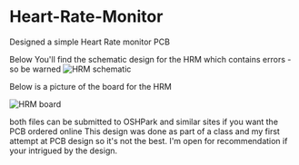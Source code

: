 # Heart-Rate-Monitor
Designed a  simple Heart Rate monitor PCB

Below You'll find the schematic design for the HRM which contains errors - so be warned
![HRM schematic](https://user-images.githubusercontent.com/35985953/102121569-054cc380-3df9-11eb-969c-d21e48251571.PNG)

Below is a picture of the board for the HRM 





![HRM board](https://user-images.githubusercontent.com/35985953/102121583-0a117780-3df9-11eb-9a36-d8797e9bb913.PNG)

both files can be submitted to OSHPark and similar sites if you want the PCB ordered online 
This design was done as part of a class and my first attempt at PCB design so it's not the best. I'm open for recommendation if your intrigued by the design.
